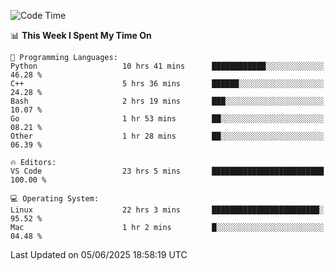 
<!--START_SECTION:waka-->
![Code Time](http://img.shields.io/badge/Code%20Time-3%2C492%20hrs%2010%20mins-blue)

📊 **This Week I Spent My Time On** 

```text
💬 Programming Languages: 
Python                   10 hrs 41 mins      ████████████░░░░░░░░░░░░░   46.28 % 
C++                      5 hrs 36 mins       ██████░░░░░░░░░░░░░░░░░░░   24.28 % 
Bash                     2 hrs 19 mins       ███░░░░░░░░░░░░░░░░░░░░░░   10.07 % 
Go                       1 hr 53 mins        ██░░░░░░░░░░░░░░░░░░░░░░░   08.21 % 
Other                    1 hr 28 mins        ██░░░░░░░░░░░░░░░░░░░░░░░   06.39 % 

🔥 Editors: 
VS Code                  23 hrs 5 mins       █████████████████████████   100.00 % 

💻 Operating System: 
Linux                    22 hrs 3 mins       ████████████████████████░   95.52 % 
Mac                      1 hr 2 mins         █░░░░░░░░░░░░░░░░░░░░░░░░   04.48 % 
```


 Last Updated on 05/06/2025 18:58:19 UTC
<!--END_SECTION:waka-->

